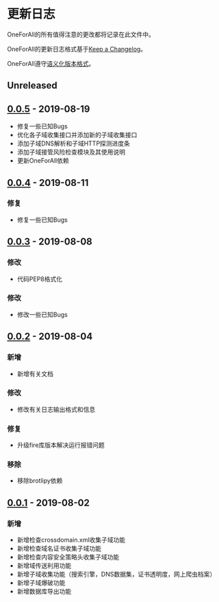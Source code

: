 # 更新日志
OneForAll的所有值得注意的更改都将记录在此文件中。

OneForAll的更新日志格式基于[Keep a Changelog](https://keepachangelog.com/zh-CN/1.0.0/)。

OneForAll遵守[语义化版本格式](https://semver.org/)。

## Unreleased
## [0.0.5](https://github.com/shmilylty/oneforall/releases/tag/v0.0.5) - 2019-08-19
- 修复一些已知Bugs
- 优化各子域收集接口并添加新的子域收集接口
- 添加子域DNS解析和子域HTTP探测进度条
- 添加子域接管风险检查模块及其使用说明
- 更新OneForAll依赖

## [0.0.4](https://github.com/shmilylty/oneforall/releases/tag/v0.0.4) - 2019-08-11
### 修复
- 修复一些已知Bugs

## [0.0.3](https://github.com/shmilylty/oneforall/releases/tag/v0.0.3) - 2019-08-08
### 修改
- 代码PEP8格式化
### 修改
- 修改一些已知Bugs

## [0.0.2](https://github.com/shmilylty/oneforall/releases/tag/v0.0.2) - 2019-08-04
### 新增
- 新增有关文档
### 修改
- 修改有关日志输出格式和信息
### 修复
- 升级fire库版本解决运行报错问题
### 移除
- 移除brotlipy依赖


## [0.0.1](https://github.com/shmilylty/oneforall/releases/tag/v0.0.1) - 2019-08-02
### 新增
- 新增检查crossdomain.xml收集子域功能
- 新增检查域名证书收集子域功能
- 新增检查内容安全策略头收集子域功能
- 新增域传送利用功能
- 新增子域收集功能（搜索引擎，DNS数据集，证书透明度，网上爬虫档案）
- 新增子域爆破功能
- 新增数据库导出功能
